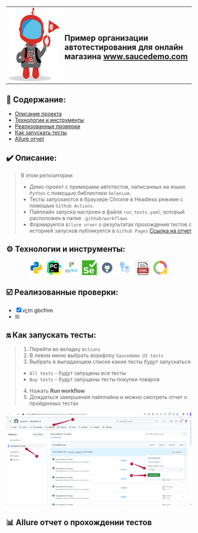 <table width="100%" border='0'>
 <tr><td width="30%" valign="bottom"><img src="https://github.com/signacher/signacher/blob/main/images/saucedemo.png" title="shop" alt="Saucedemo" width="200" height="200"/></td><td valign="middle">
 <h2>Пример организации автотестирования для онлайн магазина <a target="_blank" href="https://www.saucedemo.com/">www.saucedemo.com</a></h2>
 </td></tr>
</table>

## :open_book: Содержание:
- [Описание проекта](#heavy_check_mark-описание)
- [Технологии и инструменты](#gear-технологии-и-инструменты)
- [Реализованные проверки](#ballot_box_with_check-реализованные-проверки)
- [Как запускать тесты](#on-как-запускать-тесты)
- [Allure отчет](#bar_chart-allure-отчет-о-прохождении-тестов)
  
## :heavy_check_mark: Описание:
>В этом репозитории:
>- Демо-проект с примерами автотестов, написанных на языке <code>Python</code> с помощью библиотеки <code>Selenium</code>.
>- Тесты запускаются в браузере Chrome в Headless режиме с помошью <code>Github Actions</code>.
>- Пайплайн запуска настроен в файле `run_tests.yaml`, который расположен в папке `.github/workflows`
>- Формируется <code>Allure отчет</code> о результатах прохождения тестов с историей запусков публикуется в <code>Github Pages</code> <a target="_blank" href="https://signacher.github.io/saucedemo_ui"> Ссылка на отчет</a>

## :gear: Технологии и инструменты:
<div align="center">
  <img src="https://github.com/signacher/signacher/blob/main/images/python.png" title="Python" alt="Python" width="40" height="40"/>&nbsp;
  <img src="https://github.com/signacher/signacher/blob/main/images/pycharm.png" title="Pycharm" alt="Pycharm" width="40" height="40"/>&nbsp;
  <img src="https://github.com/signacher/signacher/blob/main/images/pytest.png" title="Pytest" alt="Pytest" width="40" height="40"/>&nbsp;
  <img src="https://github.com/signacher/signacher/blob/main/images/selenium.png" title="Selenium" alt="Selenium" width="40" height="40"/>&nbsp;
  <img src="https://github.com/signacher/signacher/blob/main/images/github.png" title="GitHub" alt="GitHub" width="40" height="40"/>&nbsp;
  <img src="https://github.com/signacher/signacher/blob/main/images/actions1.png" title="Github Actions" alt="Github Actions" width="40" height="40"/>&nbsp;
  <img src="https://github.com/signacher/signacher/blob/main/images/yaml.png" title="yaml" alt="yaml" width="40" height="40"/>&nbsp;
  <img src="https://github.com/signacher/signacher/blob/main/images/allure.png" title="Allure" alt="Allure" width="40" height="40"/>&nbsp;
</div>

## :ballot_box_with_check: Реализованные проверки:
- [x] vj;tn gbcfnm
- [x]

## :on: Как запускать тесты:

>1. Перейти во вкладку `Actions`
>2. В левом меню выбрать воркфлоу `Saucedemo UI tests`
>3. Выбрать в выпадающем списке какие тесты будут запускаться
>   - `All tests` - будут запущены все тесты
>   - `Buy tests` - будут запущены тесты покупки товаров
>4. Нажать **Run workflow**
>5. Дождаться завершения пайплайна и можно смотреть отчет о пройденных тестах

![Screen Actions1](images/run_actions.png)

## :bar_chart: Allure отчет о прохождении тестов




